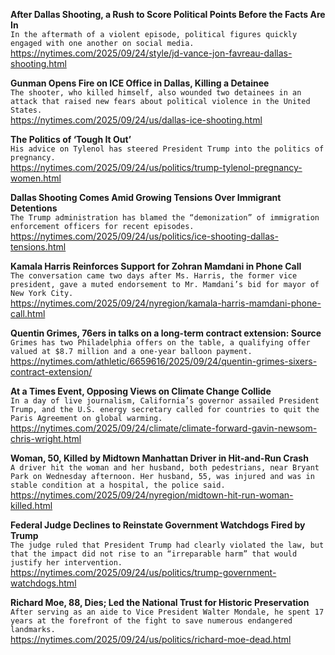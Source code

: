 **After Dallas Shooting, a Rush to Score Political Points Before the Facts Are In**\
`In the aftermath of a violent episode, political figures quickly engaged with one another on social media.`\
https://nytimes.com/2025/09/24/style/jd-vance-jon-favreau-dallas-shooting.html

**Gunman Opens Fire on ICE Office in Dallas, Killing a Detainee**\
`The shooter, who killed himself, also wounded two detainees in an attack that raised new fears about political violence in the United States.`\
https://nytimes.com/2025/09/24/us/dallas-ice-shooting.html

**The Politics of ‘Tough It Out’**\
`His advice on Tylenol has steered President Trump into the politics of pregnancy.`\
https://nytimes.com/2025/09/24/us/politics/trump-tylenol-pregnancy-women.html

**Dallas Shooting Comes Amid Growing Tensions Over Immigrant Detentions**\
`The Trump administration has blamed the “demonization” of immigration enforcement officers for recent episodes.`\
https://nytimes.com/2025/09/24/us/politics/ice-shooting-dallas-tensions.html

**Kamala Harris Reinforces Support for Zohran Mamdani in Phone Call**\
`The conversation came two days after Ms. Harris, the former vice president, gave a muted endorsement to Mr. Mamdani’s bid for mayor of New York City.`\
https://nytimes.com/2025/09/24/nyregion/kamala-harris-mamdani-phone-call.html

**Quentin Grimes, 76ers in talks on a long-term contract extension: Source**\
`Grimes has two Philadelphia offers on the table, a qualifying offer valued at $8.7 million and a one-year balloon payment.`\
https://nytimes.com/athletic/6659616/2025/09/24/quentin-grimes-sixers-contract-extension/

**At a Times Event, Opposing Views on Climate Change Collide**\
`In a day of live journalism, California’s governor assailed President Trump, and the U.S. energy secretary called for countries to quit the Paris Agreement on global warming.`\
https://nytimes.com/2025/09/24/climate/climate-forward-gavin-newsom-chris-wright.html

**Woman, 50, Killed by Midtown Manhattan Driver in Hit-and-Run Crash**\
`A driver hit the woman and her husband, both pedestrians, near Bryant Park on Wednesday afternoon. Her husband, 55, was injured and was in stable condition at a hospital, the police said.`\
https://nytimes.com/2025/09/24/nyregion/midtown-hit-run-woman-killed.html

**Federal Judge Declines to Reinstate Government Watchdogs Fired by Trump**\
`The judge ruled that President Trump had clearly violated the law, but that the impact did not rise to an “irreparable harm” that would justify her intervention.`\
https://nytimes.com/2025/09/24/us/politics/trump-government-watchdogs.html

**Richard Moe, 88, Dies; Led the National Trust for Historic Preservation**\
`After serving as an aide to Vice President Walter Mondale, he spent 17 years at the forefront of the fight to save numerous endangered landmarks.`\
https://nytimes.com/2025/09/24/us/politics/richard-moe-dead.html

